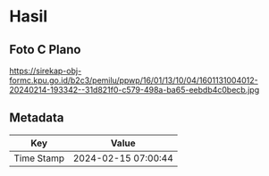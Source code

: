 # Hasil

## Foto C Plano

https://sirekap-obj-formc.kpu.go.id/b2c3/pemilu/ppwp/16/01/13/10/04/1601131004012-20240214-193342--31d821f0-c579-498a-ba65-eebdb4c0becb.jpg


## Metadata

| Key        | Value               |
| ---------- | ------------------- |
| Time Stamp | 2024-02-15 07:00:44 |



